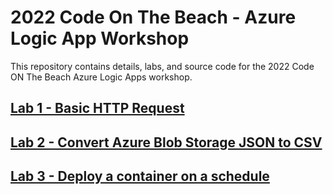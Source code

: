 # 2022 Code On The Beach - Azure Logic App Workshop
This repository contains details, labs, and source code for the 2022 Code ON The Beach Azure Logic Apps workshop. 

## [Lab 1 - Basic HTTP Request](lab1)

## [Lab 2 - Convert Azure Blob Storage JSON to CSV](lab2)

## [Lab 3 - Deploy a container on a schedule](lab3)
